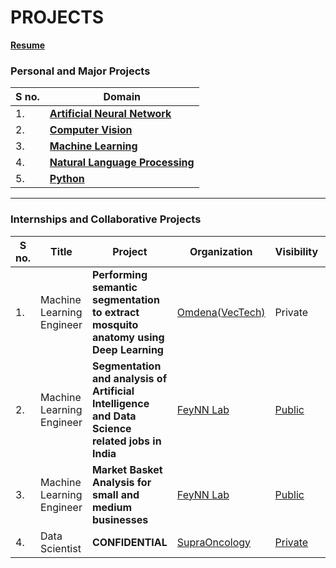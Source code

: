 # PROJECTS

[**Resume**](https://drive.google.com/file/d/1FZWZqaK10-ClJj76wUO4kUdQ9MKnJvCc/view?usp=sharing)

### Personal and Major Projects
| **S no.** | **Domain** | 
| ----- | ----- |
| 1. | [**Artificial Neural Network**](https://github.com/vaasu2002/PROJECTS/tree/main/Artificial%20Neural%20Network) |
| 2. | [**Computer Vision**](https://github.com/vaasu2002/PROJECTS/tree/main/Computer%20Vision) |
| 3. | [**Machine Learning**](https://github.com/vaasu2002/PROJECTS/tree/main/Machine%20Learning) |
| 4. | [**Natural Language Processing**](https://github.com/vaasu2002/PROJECTS/tree/main/Natural%20Language%20Processing) |
| 5. | [**Python**](https://github.com/vaasu2002/PROJECTS/tree/main/PYTHON) |



---------------------------------------------------




### Internships and Collaborative Projects
| S no. | Title  | Project | Organization | Visibility | My contribution |
| ----- | ----- | -----| ----- | -----| -----| 
| 1. | Machine Learning Engineer |**Performing semantic segmentation to extract mosquito anatomy using Deep Learning** | [Omdena(VecTech)](https://www.vectech.io/) | Private | Read |
| 2. | Machine Learning Engineer |**Segmentation and analysis of Artificial Intelligence and Data Science related jobs in India** | [FeyNN Lab](https://feynnlabs.com/) | [Public](https://github.com/vaasu2002/Feynn-Labs/blob/main/Job%20Segmentation/SEGMENTATION%20AND%20ANALYSIS%20OF%20ARTIFICIAL%20INTELLIGENCE%20JOB%20MARKET%20IN%20INDIA.pdf) | Read |
| 3. | Machine Learning Engineer |**Market Basket Analysis for small and medium businesses** | [FeyNN Lab](https://feynnlabs.com/) | [Public](https://github.com/vaasu2002/Market-Basket-Analysis) | Read |
| 4. | Data Scientist |**CONFIDENTIAL** | [SupraOncology](https://www.supraoncology.com/) | [Private]() | Read |



